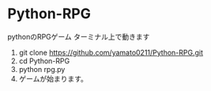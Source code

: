 # Python-RPG
pythonのRPGゲーム ターミナル上で動きます

1. git clone https://github.com/yamato0211/Python-RPG.git
2. cd Python-RPG
3. python rpg.py
4. ゲームが始まります。
